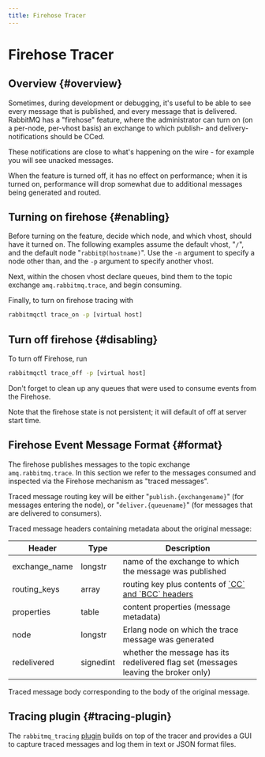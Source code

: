 ```yaml
---
title: Firehose Tracer
---
```

<!--
Copyright (c) 2005-2025 Broadcom. All Rights Reserved. The term "Broadcom" refers to Broadcom Inc. and/or its subsidiaries.

All rights reserved. This program and the accompanying materials
are made available under the terms of the under the Apache License,
Version 2.0 (the "License”); you may not use this file except in compliance
with the License. You may obtain a copy of the License at

https://www.apache.org/licenses/LICENSE-2.0

Unless required by applicable law or agreed to in writing, software
distributed under the License is distributed on an "AS IS" BASIS,
WITHOUT WARRANTIES OR CONDITIONS OF ANY KIND, either express or implied.
See the License for the specific language governing permissions and
limitations under the License.
-->

# Firehose Tracer

## Overview {#overview}

Sometimes, during development or debugging, it's useful to
be able to see every message that is published, and every
message that is delivered. RabbitMQ has a "firehose"
feature, where the administrator can turn on (on a per-node,
per-vhost basis) an exchange to which publish- and
delivery-notifications should be CCed.

These notifications are close to what's happening on the
wire - for example you will see unacked messages.

When the feature is turned off, it has no effect on
performance; when it is turned on, performance will drop
somewhat due to additional messages being generated and
routed.

## Turning on firehose {#enabling}


Before turning on the feature, decide which node, and which vhost, should have it turned on.
The following examples assume the default vhost, "`/`", and the default node
"`rabbit@(hostname)`". Use the
`-n` argument to specify a node other than,
and the `-p` argument to specify another
vhost.

Next, within the chosen vhost declare queues, bind them to the
topic exchange `amq.rabbitmq.trace`, and
begin consuming.

Finally, to turn on firehose tracing with

```bash
rabbitmqctl trace_on -p [virtual host]
```


## Turn off firehose {#disabling}

To turn off Firehose, run

```bash
rabbitmqctl trace_off -p [virtual host]
```

Don't forget to clean up any queues that were used to consume events from the Firehose.

Note that the firehose state is not persistent; it will
default of off at server start time.


## Firehose Event Message Format {#format}

The firehose publishes messages to the topic exchange
`amq.rabbitmq.trace`. In this section we refer to the messages consumed and inspected
via the Firehose mechanism as "traced messages".

Traced message routing key will be either "`publish.{exchangename}`" (for messages
entering the node), or "`deliver.{queuename}`" (for messages that are delivered to consumers).

Traced message headers containing metadata about the original message:

<table>
  <thead>
    <tr><th>Header</th><th>Type</th><th>Description</th></tr>
  </thead>
  <tbody>
    <tr>
      <td>exchange_name</td>
      <td>longstr</td>
      <td>
      name of the exchange to which the message was
      published
      </td>
    </tr>
    <tr>
      <td>routing_keys</td>
      <td>array</td>
      <td>
      routing key plus contents of
      <a href="./sender-selected">`CC` and
      `BCC` headers</a>
      </td>
    </tr>
    <tr>
      <td>properties</td>
      <td>table</td>
      <td>content properties (message metadata)</td>
    </tr>
    <tr>
      <td>node</td>
      <td>longstr</td>
      <td>Erlang node on which the trace message was generated</td>
    </tr>
    <tr>
      <td>redelivered</td>
      <td>signedint</td>
      <td>
      whether the message has its redelivered flag set
      (messages leaving the broker only)
      </td>
    </tr>
  </tbody>
</table>

Traced message body corresponding to the body of the original message.


## Tracing plugin {#tracing-plugin}

The `rabbitmq_tracing` <a href="./plugins">plugin</a> builds on top of the tracer
and provides a GUI to capture traced messages and log them
in text or JSON format files.
